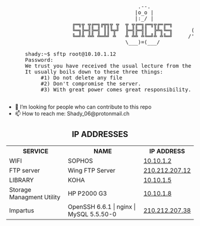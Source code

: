 <pre>

									      .--.
									     |o_o |
									     |:_/ |
				     ╔═╗╦ ╦╔═╗╔╦╗╦ ╦  ╦ ╦╔═╗╔═╗╦╔═╔═╗       //   \ \
				     ╚═╗╠═╣╠═╣ ║║╚╦╝  ╠═╣╠═╣║  ╠╩╗╚═╗      (|     | )
				     ╚═╝╩ ╩╩ ╩═╩╝ ╩   ╩ ╩╩ ╩╚═╝╩ ╩╚═╝     /'\_   _/`\
									  \___)=(___/
									  
	  shady:~$ sftp root@10.10.1.12                                                                     
	  Password:                                                                                          
	  We trust you have received the usual lecture from the local System Administrator.                  
	  It usually boils down to these three things:                                                       
		   #1) Do not delete any file                                                                
		   #2) Don't compromise the server.               
		   #3) With great power comes great responsibility.                                          

</pre>

<ul>
  <li>🤔 I’m looking for people who can contribute to this repo</li>
  <li>📫 How to reach me: Shady_06@protonmail.ch</li>
</ul>

<!-- <h3>CONNECT TO THE NETWORK BEFORE ACCESSING THE FTP SERVER, LOGIN TO SOPHOS DOESN'T MATTER JUST BE CONNECTED TO THE NETWORK</h3> -->

<center>
	<c><h2>IP ADDRESSES</h2></c>
	<table>
	  <tr>
		<th>SERVICE</th>
		<th>NAME</th>
		<th>IP ADDRESS</th>
	  </tr>
	  </tr>
		<td> WIFI </td>
		<td> SOPHOS </td>
		<td><a href="https://10.10.1.2:8090/httpclient.html">10.10.1.2</a></td>
	 </tr>
	   </tr>
		<td> FTP server </td>
		<td> Wing FTP Server </td>
		<td><a href="http://210.212.207.12/login.html">210.212.207.12</a></td>
	 </tr>
	 </tr>
	   </tr>
		<td> LIBRARY </td>
		<td> KOHA </td>
		<td><a href="http://10.10.1.5/inout/login.php">10.10.1.5</a></td>
	 </tr>
	 </tr>
	   </tr>
		<td> Storage Managment Utility </td>
		<td> HP P2000 G3 </td>
		<td><a href="http://10.10.1.8">10.10.1.8</a></td>
	 </tr>
	</tr>
	   </tr>
		<td> Impartus </td>
		<td>OpenSSH 6.6.1 | nginx | MySQL 5.5.50-0</td>
		<td><a href="http://210.212.207.38/login/#/">210.212.207.38</a></td>
	 </tr>
	</table>
</center>
